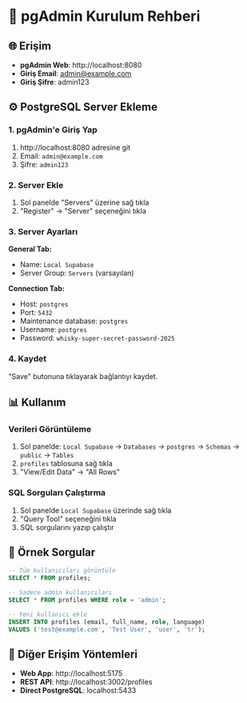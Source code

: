 # 🔧 pgAdmin Kurulum Rehberi

## 🌐 Erişim

- **pgAdmin Web**: http://localhost:8080
- **Giriş Email**: admin@example.com
- **Giriş Şifre**: admin123

## ⚙️ PostgreSQL Server Ekleme

### 1. pgAdmin'e Giriş Yap
1. http://localhost:8080 adresine git
2. Email: `admin@example.com`
3. Şifre: `admin123`

### 2. Server Ekle
1. Sol panelde "Servers" üzerine sağ tıkla
2. "Register" → "Server" seçeneğini tıkla

### 3. Server Ayarları

**General Tab:**
- Name: `Local Supabase`
- Server Group: `Servers` (varsayılan)

**Connection Tab:**
- Host: `postgres`
- Port: `5432`
- Maintenance database: `postgres`
- Username: `postgres`
- Password: `whisky-super-secret-password-2025`

### 4. Kaydet
"Save" butonuna tıklayarak bağlantıyı kaydet.

## 📊 Kullanım

### Verileri Görüntüleme
1. Sol panelde: `Local Supabase` → `Databases` → `postgres` → `Schemas` → `public` → `Tables`
2. `profiles` tablosuna sağ tıkla
3. "View/Edit Data" → "All Rows"

### SQL Sorguları Çalıştırma
1. Sol panelde `Local Supabase` üzerinde sağ tıkla
2. "Query Tool" seçeneğini tıkla
3. SQL sorgularını yazıp çalıştır

## 🎯 Örnek Sorgular

```sql
-- Tüm kullanıcıları görüntüle
SELECT * FROM profiles;

-- Sadece admin kullanıcıları
SELECT * FROM profiles WHERE role = 'admin';

-- Yeni kullanıcı ekle
INSERT INTO profiles (email, full_name, role, language) 
VALUES ('test@example.com', 'Test User', 'user', 'tr');
```

## 🔄 Diğer Erişim Yöntemleri

- **Web App**: http://localhost:5175
- **REST API**: http://localhost:3002/profiles
- **Direct PostgreSQL**: localhost:5433